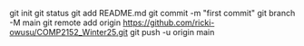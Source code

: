 git init
git status 
git add README.md
git commit -m "first commit"
git branch -M main
git remote add origin https://github.com/ricki-owusu/COMP2152_Winter25.git
git push -u origin main

